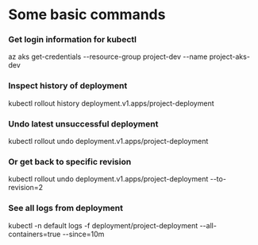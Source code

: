 # Some basic commands

### Get login information for kubectl
az aks get-credentials --resource-group project-dev --name project-aks-dev

### Inspect history of deployment
kubectl rollout history deployment.v1.apps/project-deployment

### Undo latest unsuccessful deployment
kubectl rollout undo deployment.v1.apps/project-deployment

### Or get back to specific revision
kubectl rollout undo deployment.v1.apps/project-deployment --to-revision=2

### See all logs from deployment
kubectl -n default logs -f deployment/project-deployment --all-containers=true --since=10m
